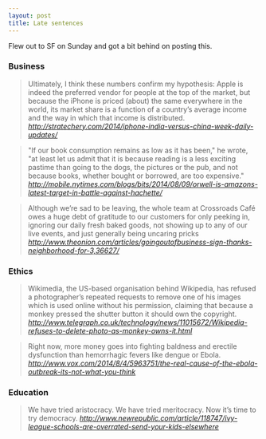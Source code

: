 ```yaml
---
layout: post
title: Late sentences
---
```

Flew out to SF on Sunday and got a bit behind on posting this.

### Business

> Ultimately, I think these numbers confirm my hypothesis: Apple is indeed the
  preferred vendor for people at the top of the market, but because the iPhone
  is priced (about) the same everywhere in the world, its market share is a
  function of a country’s average income and the way in which that income is
  distributed.
<cite>http://stratechery.com/2014/iphone-india-versus-china-week-daily-updates/</cite>

<!-- -->

> "If our book consumption remains as low as it has been," he wrote, "at least
  let us admit that it is because reading is a less exciting pastime than going
  to the dogs, the pictures or the pub, and not because books, whether bought
  or borrowed, are too expensive."
<cite>http://mobile.nytimes.com/blogs/bits/2014/08/09/orwell-is-amazons-latest-target-in-battle-against-hachette/</cite>

<!-- -->

> Although we’re sad to be leaving, the whole team at Crossroads Café owes a
  huge debt of gratitude to our customers for only peeking in, ignoring our
  daily fresh baked goods, not showing up to any of our live events, and just
  generally being uncaring pricks
<cite>http://www.theonion.com/articles/goingoutofbusiness-sign-thanks-neighborhood-for-3,36627/</cite>

### Ethics

> Wikimedia, the US-based organisation behind Wikipedia, has refused a
  photographer’s repeated requests to remove one of his images which is used
  online without his permission, claiming that because a monkey pressed the
  shutter button it should own the copyright.
<cite>http://www.telegraph.co.uk/technology/news/11015672/Wikipedia-refuses-to-delete-photo-as-monkey-owns-it.html</cite>

<!-- -->

> Right now, more money goes into fighting baldness and erectile dysfunction
  than hemorrhagic fevers like dengue or Ebola.
<cite>http://www.vox.com/2014/8/4/5963751/the-real-cause-of-the-ebola-outbreak-its-not-what-you-think</cite>

### Education

> We have tried aristocracy. We have tried meritocracy. Now it’s time to try
  democracy.
<cite>http://www.newrepublic.com/article/118747/ivy-league-schools-are-overrated-send-your-kids-elsewhere</cite>

